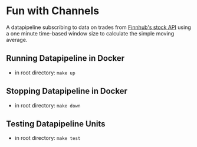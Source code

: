 # Fun with Channels

A datapipeline subscribing to data on trades from [Finnhub's stock API](https://finnhub.io/) using a one minute time-based window size to calculate the simple moving average.

## Running Datapipeline in Docker

* in root directory: `make up`

## Stopping Datapipeline in Docker

* in root directory: `make down`

## Testing Datapipeline Units

* in root directory: `make test`
